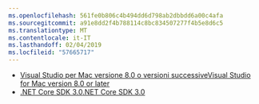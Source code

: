 ```yaml
---
ms.openlocfilehash: 561fe0b806c4b494dd6d798ab2dbbdd6a00c4afa
ms.sourcegitcommit: a91e8dd2f4b788114c8bc834507277f4b5e8d6c5
ms.translationtype: MT
ms.contentlocale: it-IT
ms.lasthandoff: 02/04/2019
ms.locfileid: "57665717"
---
```

* [<span data-ttu-id="8241f-101">Visual Studio per Mac versione 8.0 o versioni successive</span><span class="sxs-lookup"><span data-stu-id="8241f-101">Visual Studio for Mac version 8.0 or later</span></span>](https://visualstudio.microsoft.com/vs/mac/)
* [<span data-ttu-id="8241f-102">.NET Core SDK 3.0</span><span class="sxs-lookup"><span data-stu-id="8241f-102">.NET Core SDK 3.0</span></span>](https://dotnet.microsoft.com/download/dotnet-core/3.0)
